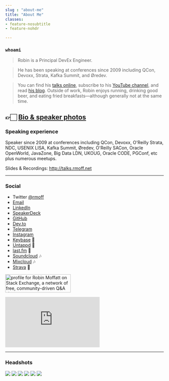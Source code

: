 ```yaml
---
slug : "about-me"
title: "About Me"
classes:
- feature-nosubtitle
- feature-nohdr

---
```


### `whoami`

> Robin is a Principal DevEx Engineer.

> He has been speaking at conferences since 2009 including QCon, Devoxx, Strata, Kafka Summit, and Øredev. 

> You can find his [talks online](https://talks.rmoff.net), subscribe to his [YouTube channel](http://youtube.com/rmoff), and read [his blog](http://rmoff.net/). Outside of work, Robin enjoys running, drinking good beer, and eating fried breakfasts—although generally not at the same time.

👉🏻 [Bio & speaker photos](https://noti.st/rmoff/bio)
--- 

### Speaking experience

Speaker since 2009 at conferences including QCon, Devoxx, O'Reilly Strata, NDC, USENIX LISA, Kafka Summit, Øredev, O'Reilly SACon, Oracle OpenWorld, JavaZone, Big Data LDN, UKOUG, Oracle CODE, PGConf, etc plus numerous meetups.

Slides & Recordings: http://talks.rmoff.net

---

### Social

* Twitter [@rmoff](https://twitter.com/rmoff/)
* [Email](mailto:robin@rmoff.net)
* [LinkedIn](https://www.linkedin.com/in/robinmoffatt)
* [SpeakerDeck](https://speakerdeck.com/rmoff)
* [GitHub](https://github.com/rmoff)
* [Dev.to](https://dev.to/rmoff/)
* [Telegram](https://t.me/rmoff)
* [Instagram](https://www.instagram.com/rnmoffatt/)
* [Keybase](https://keybase.io/rmoff/) 🔑
* [Untappd](https://untappd.com/user/rmoff) 🍻
* [last.fm](http://www.last.fm/user/themoff) 🎵
* [Soundcloud](https://soundcloud.com/rmoff) 🎶
* [Mixcloud](https://www.mixcloud.com/rmoff/) 🎶
* [Strava](https://www.strava.com/athletes/10250052/) 🏃


<a href="https://stackexchange.com/users/142729/robin-moffatt"><img src="https://stackexchange.com/users/flair/142729.png" width="208" height="58" alt="profile for Robin Moffatt on Stack Exchange, a network of free, community-driven Q&amp;A sites" title="profile for Robin Moffatt on Stack Exchange, a network of free, community-driven Q&amp;A sites" /></a>

<iframe height='160' width='300' frameborder='0' allowtransparency='true' scrolling='no' src='https://www.strava.com/athletes/10250052/activity-summary/0fbe8f47b3fae6b562f6c9fba66b4d66492c0805'></iframe>

---

### Headshots

![](/images/headshots/Krakow_20200226.jpg)
![](/images/headshots/bigdatatechwarsaw2019_01.jpg)
![](/images/headshots/Robin_kafkasummit_headshot_1600px.jpg)
![](/images/headshots/Kafka_Summit_20191001.jpg)
![](/images/headshots/ksldn18-rmoff-01-sq.jpg)
![](/images/headshots/reitz-codetalks-2410-2019-128.jpg)
